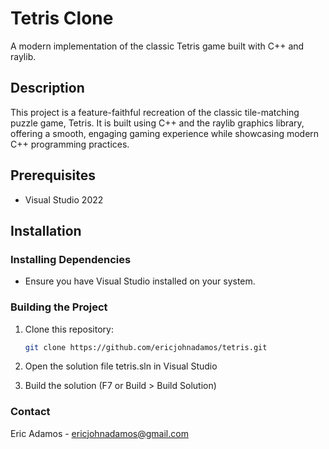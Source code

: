 # Tetris Clone

A modern implementation of the classic Tetris game built with C++ and raylib.

## Description

This project is a feature-faithful recreation of the classic tile-matching puzzle game, Tetris. It is built using C++ and the raylib graphics library, offering a smooth, engaging gaming experience while showcasing modern C++ programming practices.

## Prerequisites

- Visual Studio 2022

## Installation

### Installing Dependencies

- Ensure you have Visual Studio installed on your system.

### Building the Project

1. Clone this repository:
   ```bash
   git clone https://github.com/ericjohnadamos/tetris.git
   ```
2. Open the solution file tetris.sln in Visual Studio

3. Build the solution (F7 or Build > Build Solution)

### Contact
Eric Adamos - ericjohnadamos@gmail.com
